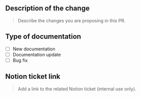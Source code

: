 ## Description of the change

> Describe the changes you are proposing in this PR.

## Type of documentation

- [ ] New documentation
- [ ] Documentation update
- [ ] Bug fix

## Notion ticket link

> Add a link to the related Notion ticket (internal use only).
